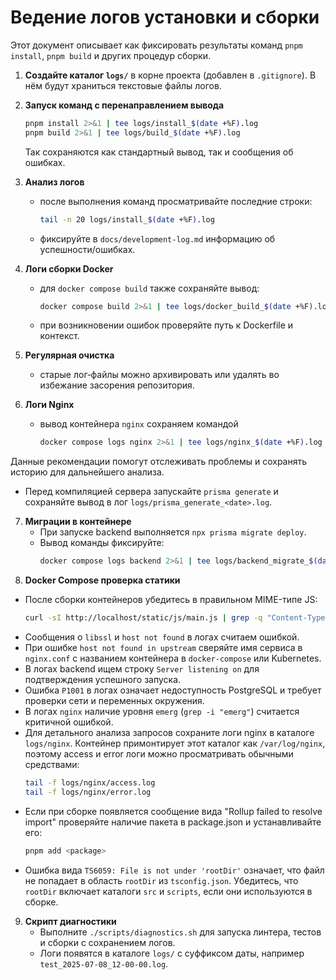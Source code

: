 # Ведение логов установки и сборки

Этот документ описывает как фиксировать результаты команд `pnpm install`, `pnpm build` и других процедур сборки.

1. **Создайте каталог `logs/`** в корне проекта (добавлен в `.gitignore`). В нём будут храниться текстовые файлы логов.
2. **Запуск команд с перенаправлением вывода**
   ```bash
   pnpm install 2>&1 | tee logs/install_$(date +%F).log
   pnpm build 2>&1 | tee logs/build_$(date +%F).log
   ```
   Так сохраняются как стандартный вывод, так и сообщения об ошибках.
3. **Анализ логов**
   - после выполнения команд просматривайте последние строки:
     ```bash
     tail -n 20 logs/install_$(date +%F).log
     ```
   - фиксируйте в `docs/development-log.md` информацию об успешности/ошибках.
4. **Логи сборки Docker**
   - для `docker compose build` также сохраняйте вывод:
     ```bash
     docker compose build 2>&1 | tee logs/docker_build_$(date +%F).log
     ```
   - при возникновении ошибок проверяйте путь к Dockerfile и контекст.
5. **Регулярная очистка**
   - старые лог‑файлы можно архивировать или удалять во избежание засорения репозитория.

6. **Логи Nginx**
   - вывод контейнера `nginx` сохраняем командой
     ```bash
     docker compose logs nginx 2>&1 | tee logs/nginx_$(date +%F).log
     ```

Данные рекомендации помогут отслеживать проблемы и сохранять историю для дальнейшего анализа.
- Перед компиляцией сервера запускайте `prisma generate` и сохраняйте вывод в лог `logs/prisma_generate_<date>.log`.
7. **Миграции в контейнере**
   - При запуске backend выполняется `npx prisma migrate deploy`.
   - Вывод команды фиксируйте:
     ```bash
     docker compose logs backend 2>&1 | tee logs/backend_migrate_$(date +%F).log
     ```
8. **Docker Compose проверка статики**
  - После сборки контейнеров убедитесь в правильном MIME-типе JS:
    ```bash
    curl -sI http://localhost/static/js/main.js | grep -q "Content-Type: application/javascript"
    ```
  - Сообщения о `libssl` и `host not found` в логах считаем ошибкой.
  - При ошибке `host not found in upstream` сверяйте имя сервиса в `nginx.conf` с
    названием контейнера в `docker-compose` или Kubernetes.
  - В логах backend ищем строку `Server listening on` для подтверждения успешного запуска.
  - Ошибка `P1001` в логах означает недоступность PostgreSQL и требует проверки сети и переменных окружения.
 - В логах `nginx` наличие уровня `emerg` (`grep -i "emerg"`) считается критичной ошибкой.
- Для детального анализа запросов сохраните логи nginx в каталоге `logs/nginx`.
  Контейнер примонтирует этот каталог как `/var/log/nginx`, поэтому access и error
  логи можно просматривать обычными средствами:
  ```bash
  tail -f logs/nginx/access.log
  tail -f logs/nginx/error.log
  ```
- Если при сборке появляется сообщение вида "Rollup failed to resolve import"
  проверяйте наличие пакета в package.json и устанавливайте его:
  ```bash
  pnpm add <package>
  ```

* Ошибка вида `TS6059: File is not under 'rootDir'` означает,
  что файл не попадает в область `rootDir` из `tsconfig.json`.
  Убедитесь, что `rootDir` включает каталоги `src` и `scripts`, если
  они используются в сборке.

9. **Скрипт диагностики**
   - Выполните `./scripts/diagnostics.sh` для запуска линтера, тестов и сборки с сохранением логов.
   - Логи появятся в каталоге `logs/` с суффиксом даты, например `test_2025-07-08_12-00-00.log`.

